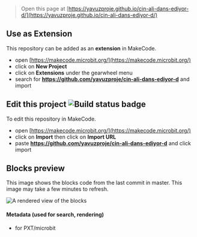 
> Open this page at [https://yavuzproje.github.io/cin-ali-dans-ediyor-d/](https://yavuzproje.github.io/cin-ali-dans-ediyor-d/)

## Use as Extension

This repository can be added as an **extension** in MakeCode.

* open [https://makecode.microbit.org/](https://makecode.microbit.org/)
* click on **New Project**
* click on **Extensions** under the gearwheel menu
* search for **https://github.com/yavuzproje/cin-ali-dans-ediyor-d** and import

## Edit this project ![Build status badge](https://github.com/yavuzproje/cin-ali-dans-ediyor-d/workflows/MakeCode/badge.svg)

To edit this repository in MakeCode.

* open [https://makecode.microbit.org/](https://makecode.microbit.org/)
* click on **Import** then click on **Import URL**
* paste **https://github.com/yavuzproje/cin-ali-dans-ediyor-d** and click import

## Blocks preview

This image shows the blocks code from the last commit in master.
This image may take a few minutes to refresh.

![A rendered view of the blocks](https://github.com/yavuzproje/cin-ali-dans-ediyor-d/raw/master/.github/makecode/blocks.png)

#### Metadata (used for search, rendering)

* for PXT/microbit
<script src="https://makecode.com/gh-pages-embed.js"></script><script>makeCodeRender("{{ site.makecode.home_url }}", "{{ site.github.owner_name }}/{{ site.github.repository_name }}");</script>
